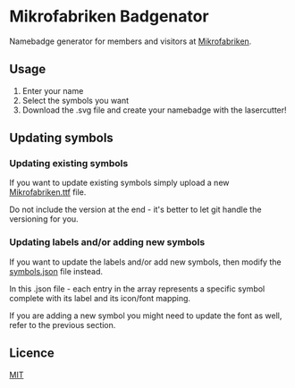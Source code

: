 # Mikrofabriken Badgenator

Namebadge generator for members and visitors at [Mikrofabriken](https://www.mikrofabriken.se).

## Usage

1. Enter your name
2. Select the symbols you want
3. Download the .svg file and create your namebadge with the lasercutter!

## Updating symbols

### Updating existing symbols

If you want to update existing symbols simply upload a new [Mikrofabriken.ttf](static/Mikrofabriken.ttf) file.

Do not include the version at the end - it's better to let git handle the versioning for you.

### Updating labels and/or adding new symbols

If you want to update the labels and/or add new symbols, then modify the [symbols.json](src/routes/symbols.json) file instead.

In this .json file - each entry in the array represents a specific symbol complete with its label and its icon/font mapping.

If you are adding a new symbol you might need to update the font as well, refer to the previous section.

## Licence

[MIT](LICENSE)
